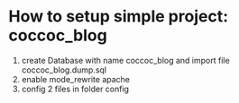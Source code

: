 # How to setup simple project: coccoc_blog
1. create Database with name coccoc_blog and import file coccoc_blog.dump.sql
2. enable mode_rewrite apache
3. config 2 files in folder config